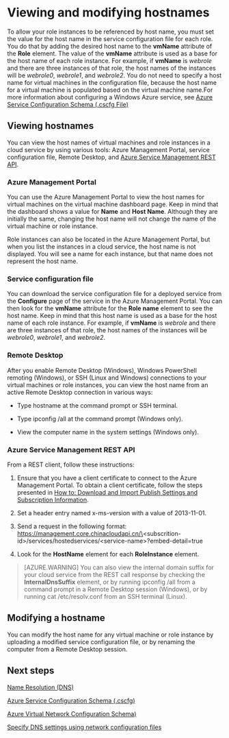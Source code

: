 <properties 
   pageTitle="Viewing and Modifying Hostnames | Windows Azure"
   description="How to view and change hostnames for Azure virtual machines, web and worker roles for name resolution"
   services="virtual-network"
   documentationCenter="na"
   authors="joaoma"
   manager="jdial"
   editor="tysonn" />
<tags
	ms.service="virtual-network"
	ms.date="08/25/2015"
	wacn.date=""/>

# Viewing and modifying hostnames

To allow your role instances to be referenced by host name, you must set the value for the host name in the service configuration file for each role. You do that by adding the desired host name to the **vmName** attribute of the **Role** element. The value of the **vmName** attribute is used as a base for the host name of each role instance. For example, if **vmName** is *webrole* and there are three instances of that role, the host names of the instances will be *webrole0*, *webrole1*, and *webrole2*. You do not need to specify a host name for virtual machines in the configuration file, because the host name for a virtual machine is populated based on the virtual machine name.For more information about configuring a Windows Azure service, see [Azure Service Configuration Schema (.cscfg File)](https://msdn.microsoft.com/zh-cn/library/azure/ee758710.aspx)

## Viewing hostnames

You can view the host names of virtual machines and role instances in a cloud service by using various tools: Azure Management Portal, service configuration file, Remote Desktop, and [Azure Service Management REST API](https://msdn.microsoft.com/zh-cn/library/azure/ee460799.aspx).

### Azure Management Portal

You can use the Azure Management Portal to view the host names for virtual machines on the virtual machine dashboard page. Keep in mind that the dashboard shows a value for **Name** and **Host Name**. Although they are initially the same, changing the host name will not change the name of the virtual machine or role instance.

Role instances can also be located in the Azure Management Portal, but when you list the instances in a cloud service, the host name is not displayed. You will see a name for each instance, but that name does not represent the host name.

### Service configuration file

You can download the service configuration file for a deployed service from the **Configure** page of the service in the Azure Management Portal. You can then look for the **vmName** attribute for the **Role name** element to see the host name. Keep in mind that this host name is used as a base for the host name of each role instance. For example, if **vmName** is *webrole* and there are three instances of that role, the host names of the instances will be *webrole0*, *webrole1*, and *webrole2*.

### Remote Desktop

After you enable Remote Desktop (Windows), Windows PowerShell remoting (Windows), or SSH (Linux and Windows) connections to your virtual machines or role instances, you can view the host name from an active Remote Desktop connection in various ways:

- Type hostname at the command prompt or SSH terminal.

- Type ipconfig /all at the command prompt (Windows only).

- View the computer name in the system settings (Windows only).

### Azure Service Management REST API

From a REST client, follow these instructions:

1. Ensure that you have a client certificate to connect to the Azure Management Portal. To obtain a client certificate, follow the steps presented in [How to: Download and Import Publish Settings and Subscription Information](https://msdn.microsoft.com/zh-cn/library/dn385850(v=nav.70).aspx).

1. Set a header entry named x-ms-version with a value of 2013-11-01.

1. Send a request in the following format: https://management.core.chinacloudapi.cn/\<subscrition-id\>/services/hostedservices/\<service-name\>?embed-detail=true

1. Look for the **HostName** element for each **RoleInstance** element.

>[AZURE.WARNING] You can also view the internal domain suffix for your cloud service from the REST call response by checking the **InternalDnsSuffix** element, or by running ipconfig /all from a command prompt in a Remote Desktop session (Windows), or by running cat /etc/resolv.conf from an SSH terminal (Linux).

## Modifying a hostname

You can modify the host name for any virtual machine or role instance by uploading a modified service configuration file, or by renaming the computer from a Remote Desktop session.

## Next steps

[Name Resolution (DNS)](virtual-networks-name-resolution-for-vms-and-role-instances)

[Azure Service Configuration Schema (.cscfg)](https://msdn.microsoft.com/zh-cn/library/azure/ee758710.aspx)

[Azure Virtual Network Configuration Schema)](https://msdn.microsoft.com/zh-cn/library/azure/jj157100)

[Specify DNS settings using network configuration files](virtual-networks-specifying-a-dns-settings-in-a-virtual-network-configuration-file)

